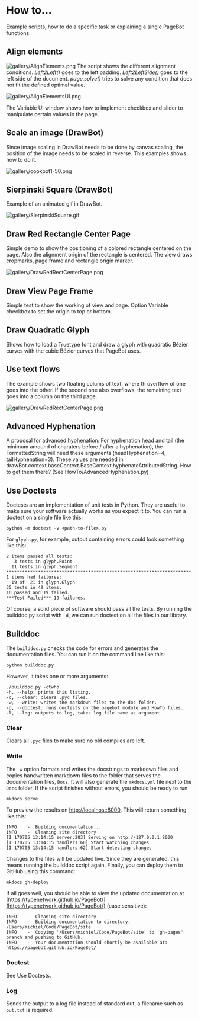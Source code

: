 # How to...
Example scripts, how to do a specific task or explaining a single PageBot functions.

## Align elements

![gallery/AlignElements.png](docs/gallery/AlignElements.png)
The script shows the different alignment conditions. *Left2Left()* goes to the left padding. *Left2LeftSide()* goes to the left side of the document.
*page.solve()* tries to solve any condition that does not fit the defined optimal value.

![gallery/AlignElementsUI.png](docs/gallery/AlignElementsUI.png)

The Variable UI window shows how to implement checkbox and slider to manipulate certain values in the page. 

## Scale an image (DrawBot)

Since image scaling in DrawBot needs to be done by canvas scaling, the position of the image needs to be scaled in reverse. This examples shows how to do it.

![gallery/cookbot1-50.png](docs/gallery/cookbot1-50.png)

## Sierpinski Square (DrawBot)
Example of an animated gif in DrawBot.

![gallery/SierpinskiSquare.gif](docs/gallery/SierpinskiSquare.gif)

## Draw Red Rectangle Center Page

Simple demo to show the positioning of a colored rectangle centered on the page. Also the alignment origin of the rectangle is centered. The view draws cropmarks, page frame and rectangle origin marker.

![gallery/DrawRedRectCenterPage.png](docs/gallery/DrawRedRectCenterPage.png)

## Draw View Page Frame

Simple test to show the working of view and page. Option Variable checkbox to set the origin to top or bottom.

## Draw Quadratic Glyph

Shows how to load a Truetype font and draw a glyph with quadratic Bézier curves with the cubic Bézier curves that PageBot uses.


## Use text flows

The example shows two floating colums of text, where th overflow of one goes into the other. If the second one also overflows, the remaining text goes into a column on the third page.

![gallery/DrawRedRectCenterPage.png](docs/gallery/UseTextFlows.png)

## Advanced Hyphenation

A proposal for advanced hyphenation:
For hyphenation head and tail (the minimum amound of charaters before / after a hyphenation), the FormattedString will need these arguments (headHyphenation=4, tailHyphenation=3).
These values are needed in drawBot.context.baseContext.BaseContext.hyphenateAttributedString. How to get them there?
(See HowTo/AdvancedHyphenation.py)

## Use Doctests

Doctests are an implementation of unit tests in Python. They are useful to make sure your software actually works as you expect it to. You can run a doctest on a single file like this:

    python -m doctest -v <path-to-file>.py

For `glyph.py`, for example, output containing errors could look something like this:

```
2 items passed all tests:
   3 tests in glyph.Point
  11 tests in glyph.Segment
**********************************************************************
1 items had failures:
  19 of  21 in glyph.Glyph
35 tests in 49 items.
16 passed and 19 failed.
***Test Failed*** 19 failures.
```

Of course, a solid piece of software should pass all the tests. By running the builddoc.py script with `-d`, we can run doctest on all the files in our library.

## Builddoc

The `builddoc.py` checks the code for errors and generates the documentation files. You  can run it on the command line like this:

    python builddoc.py
    
However, it takes one or more arguments:

```
./builddoc.py -ctwho
-h, --help: prints this listing.
-c, --clear: clears .pyc files.
-w, --write: writes the markdown files to the doc folder.
-d, --doctest: runs doctests on the pagebot module and HowTo files.
-l, --log: outputs to log, takes log file name as argument.
```

### Clear

Clears all `.pyc` files to make sure no old compiles are left.

### Write

The `-w` option formats and writes the docstrings to markdown files and copies handwritten markdown files to the folder that serves the documentation files, `Docs`. It will also generate the `mkdocs.yml` file next to the `Docs` folder. If the script finishes without errors, you should be ready to run

    mkdocs serve

To preview the results on [http://localhost:8000](http://localhost:8000). This will return something like this:

```
INFO    -  Building documentation... 
INFO    -  Cleaning site directory 
[I 170705 13:14:15 server:283] Serving on http://127.0.0.1:8000
[I 170705 13:14:15 handlers:60] Start watching changes
[I 170705 13:14:15 handlers:62] Start detecting changes
```

Changes to the files will be updated live. Since they are generated, this means running the builddoc script again. Finally, you can deploy them to GitHub using this command:

    mkdocs gh-deploy

If all goes well, you should be able to view the updated documentation at [https://typenetwork.github.io/PageBot/](https://typenetwork.github.io/PageBot/) (case sensitive):

```
INFO    -  Cleaning site directory 
INFO    -  Building documentation to directory: /Users/michiel/Code/PageBot/site 
INFO    -  Copying '/Users/michiel/Code/PageBot/site' to 'gh-pages' branch and pushing to GitHub. 
INFO    -  Your documentation should shortly be available at: https://pagebot.github.io/PageBot/ 
``` 

### Doctest

See Use Doctests.

### Log

Sends the output to a log file instead of standard out, a filename such as `out.txt` is required.
